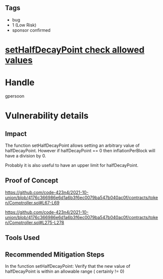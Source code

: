 ## Tags

- bug
- 1 (Low Risk)
- sponsor confirmed

# [setHalfDecayPoint check allowed values](https://github.com/code-423n4/2021-10-union-findings/issues/6) 

# Handle

gpersoon


# Vulnerability details

## Impact
The function setHalfDecayPoint allows setting an arbitrary value of halfDecayPoint.
However if halfDecayPoint == 0 then inflationPerBlock will have a division by 0.

Probably it is also useful to have an upper limit for halfDecayPoint.

## Proof of Concept
https://github.com/code-423n4/2021-10-union/blob/4176c366986e6d1a6b3f6ec0079ba547b040ac0f/contracts/token/Comptroller.sol#L67-L69

https://github.com/code-423n4/2021-10-union/blob/4176c366986e6d1a6b3f6ec0079ba547b040ac0f/contracts/token/Comptroller.sol#L275-L278


## Tools Used

## Recommended Mitigation Steps
In the function setHalfDecayPoint:
Verify that the new value of halfDecayPoint is within an allowable range ( certainly != 0)

